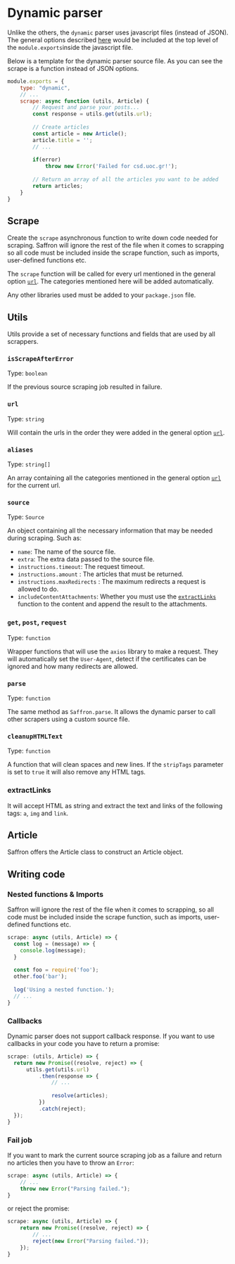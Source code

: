 # Dynamic parser

Unlike the others, the `dynamic` parser uses javascript files (instead of JSON).
The general options described [here](./source_file.md) would be included at the top level
of the `module.exports`inside the javascript file.

Below is a template for the dynamic parser source file. As you can see the scrape is a function
instead of JSON options.
```js
module.exports = {
    type: "dynamic",
    // ...
    scrape: async function (utils, Article) {
        // Request and parse your posts...
        const response = utils.get(utils.url);
        
        // Create articles
        const article = new Article();
        article.title = '';
        // ...
        
        if(error)
            throw new Error('Failed for csd.uoc.gr!');
        
        // Return an array of all the articles you want to be added
        return articles;
    }
}
```

## Scrape

Create the `scrape` asynchronous function to write down code needed for scraping.
Saffron will ignore the rest of the file when it comes to scrapping so all code must
be included inside the scrape function, such as imports, user-defined functions etc.

The `scrape` function will be called for every url mentioned in the general option
[`url`](./source_file.md#url). The categories mentioned here will be added automatically.

Any other libraries used must be added to your `package.json` file.

## Utils
Utils provide a set of necessary functions and fields that are used by all scrappers.

### `isScrapeAfterError`
Type: `boolean`

If the previous source scraping job resulted in failure.

### `url`
Type: `string`

Will contain the urls in the order they were added in the general option
[`url`](./source_file.md#url).

### `aliases`
Type: `string[]`

An array containing all the categories mentioned in the general option
[`url`](./source_file.md#url) for the current url.

### `source`
Type: `Source`

An object containing all the necessary information that may be needed during scraping.
Such as:
* `name`: The name of the source file.
* `extra`: The extra data passed to the source file.
* `instructions.timeout`: The request timeout.
* `instructions.amount` : The articles that must be returned.
* `instructions.maxRedirects` : The maximum redirects a request is allowed to do.
* `includeContentAttachments`: Whether you must use the [`extractLinks`](#extractlinks) function
to the content and append the result to the attachments.

### `get`, `post`, `request`
Type: `function`

Wrapper functions that will use the `axios` library to make a request.
They will automatically set the `User-Agent`,
detect if the certificates can be ignored and how many redirects are allowed.

### `parse`
Type: `function`

The same method as `Saffron.parse`. It allows the dynamic parser to call other scrapers
using a custom source file.

### `cleanupHTMLText`
Type: `function`

A function that will clean spaces and new lines. If the `stripTags` parameter is set to `true`
it will also remove any HTML tags.

### extractLinks
It will accept HTML as string and extract the text and links of the following tags:
`a`, `img` and `link`.


## Article

Saffron offers the Article class to construct an Article object.

## Writing code

### Nested functions & Imports
Saffron will ignore the rest of the file when it comes to scrapping,
so all code must be included inside the scrape function,
such as imports, user-defined functions etc.

```js
scrape: async (utils, Article) => {
  const log = (message) => {
    console.log(message);  
  }
  
  const foo = require('foo');
  other.foo('bar');
  
  log('Using a nested function.');
  // ...
}
```

### Callbacks
Dynamic parser does not support callback response. If you want to use callbacks in your code you
have to return a promise:

```javascript
scrape: (utils, Article) => {
  return new Promise((resolve, reject) => {
      utils.get(utils.url)
          .then(response => {
              // ...
              
              resolve(articles);
          })
          .catch(reject);
  });
}
```

### Fail job

If you want to mark the current source scraping job as a failure and return no
articles then you have to throw an `Error`:

```js
scrape: async (utils, Article) => {
    // ...
    throw new Error("Parsing failed.");
}
```
or reject the promise:
```js
scrape: async (utils, Article) => {
    return new Promise((resolve, reject) => {
        // ...
        reject(new Error("Parsing failed."));
    });
}
```
